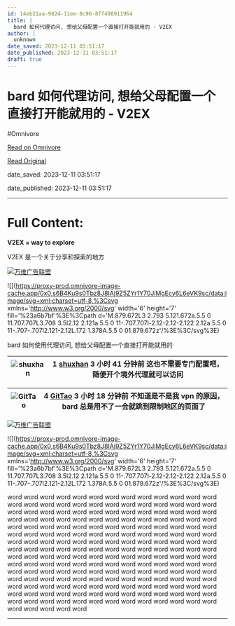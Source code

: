 ```yaml
---
id: 14eb21aa-9824-11ee-8c96-8ff498911964
title: |
  bard 如何代理访问, 想给父母配置一个直接打开能就用的 - V2EX
author: |
  unknown
date_saved: 2023-12-11 03:51:17
date_published: 2023-12-11 03:51:17
draft: true
---
```


# bard 如何代理访问, 想给父母配置一个直接打开能就用的 - V2EX
#Omnivore

[Read on Omnivore](https://omnivore.app/me/bard-v-2-ex-18c58ef3e09)

[Read Original](https://www.v2ex.com/t/999435)

date_saved: 2023-12-11 03:51:17

date_published: 2023-12-11 03:51:17

--- 

# Full Content: 

**V2EX = way to explore**

V2EX 是一个关于分享和探索的地方 

[](https://wwads.cn/click/bait)[![万维广告联盟](https://proxy-prod.omnivore-image-cache.app/130x0,sJj-m7-BqpMma4LNUakZQ3yglN4KMGITtmIbpSM52FfY/https://cdn.wwads.cn/creatives/BxggxkTpCskMakRFy6ULtw7ZRcqABN83j1KPAQrq.jpg)](https://wwads.cn/click/bundle?code=AVUFV9NAjPcF2ySXOY4TPJGFnOKsoI)

![](https://proxy-prod.omnivore-image-cache.app/0x0,s6B4Ku9s0Tbz8J8IAj9Z5ZYr1Y70JiMgEcy6L6eVK9sc/data:image/svg+xml;charset=utf-8,%3Csvg xmlns='http://www.w3.org/2000/svg' width='6' height='7' fill='%23a6b7bf'%3E%3Cpath d='M.879.672L3 2.793 5.121.672a.5.5 0 11.707.707L3.708 3.5l2.12 2.121a.5.5 0 11-.707.707l-2.12-2.12-2.122 2.12a.5.5 0 11-.707-.707l2.121-2.12L.172 1.378A.5.5 0 01.879.672z'/%3E%3C/svg%3E)

bard 如何使用代理访问, 想给父母配置一个直接打开能就用的

| ![shuxhan](https://proxy-prod.omnivore-image-cache.app/0x0,sWiiXKNlpARjmTnhN6Bs0uy39bMqE3s23dyUN4WT-0BU/https://cdn.v2ex.com/avatar/d737/3168/527303_normal.png?m=1701747646) | 1 **[shuxhan](https://www.v2ex.com/member/shuxhan)** 3 小时 41 分钟前 这也不需要专门配置吧，随便开个境外代理就可以访问 |
| ----------------------------------------------------------------------------------------------------------------------------------------------------------------------------- | ----------------------------------------------------------------------------------------- |

| ![GitTao](https://proxy-prod.omnivore-image-cache.app/0x0,sjgaQJyygXsgWr2iXuRh9h6_qVY-0IOPSVjYtvQyfWhM/https://cdn.v2ex.com/avatar/b821/bc34/507277_normal.png?m=1635748489) | 4 **[GitTao](https://www.v2ex.com/member/GitTao)** 3 小时 18 分钟前 不知道是不是我 vpn 的原因，bard 总是用不了一会就跳到限制地区的页面了 |
| ---------------------------------------------------------------------------------------------------------------------------------------------------------------------------- | ------------------------------------------------------------------------------------------------------ |

[](https://wwads.cn/click/bait)[![万维广告联盟](https://proxy-prod.omnivore-image-cache.app/130x0,sJj-m7-BqpMma4LNUakZQ3yglN4KMGITtmIbpSM52FfY/https://cdn.wwads.cn/creatives/BxggxkTpCskMakRFy6ULtw7ZRcqABN83j1KPAQrq.jpg)](https://wwads.cn/click/bundle?code=AVUFV9NAjPcF2ySXOY4TPJGFnOKsoI)

![](https://proxy-prod.omnivore-image-cache.app/0x0,s6B4Ku9s0Tbz8J8IAj9Z5ZYr1Y70JiMgEcy6L6eVK9sc/data:image/svg+xml;charset=utf-8,%3Csvg xmlns='http://www.w3.org/2000/svg' width='6' height='7' fill='%23a6b7bf'%3E%3Cpath d='M.879.672L3 2.793 5.121.672a.5.5 0 11.707.707L3.708 3.5l2.12 2.121a.5.5 0 11-.707.707l-2.12-2.12-2.122 2.12a.5.5 0 11-.707-.707l2.121-2.12L.172 1.378A.5.5 0 01.879.672z'/%3E%3C/svg%3E)

word word word word word word word word word word word word word word word word word word word word word word word word word word word word word word word word word word word word word word word word word word word word word word word word word word word word word word word word word word word word word word word word word word word word word word word word word word word word word word word word word word word word word word word word word word word word word word word word word word word word word word word word word word word word word word word word word word word word word word word word word word word word word word word word word word word word word word word word word word word word word word word word word word word word word word word word word word word word word word word word word word word word word word word word word word word word word word word word word word word word word word word word word word word word word word word word word word word word word word word word

---

